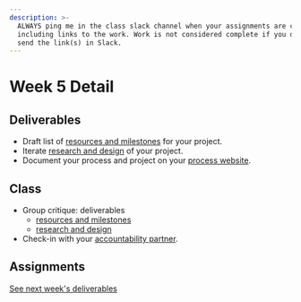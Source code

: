 ```yaml
---
description: >-
  ALWAYS ping me in the class slack channel when your assignments are complete
  including links to the work. Work is not considered complete if you do not
  send the link(s) in Slack.
---
```


# Week 5 Detail

## Deliverables

* Draft list of [resources and milestones](../project\_plan.md) for your project.
* Iterate [research and design](../project\_plan.md) of your project.
* Document your process and project on your [process website](../pre-work/website.md).

## Class

* Group critique: deliverables
  * [resources and milestones](https://github.com/IDMNYU/seniorproject\_sp20\_duff/blob/master/project\_plan.md)
  * [research and design](https://github.com/IDMNYU/seniorproject\_sp20\_duff/blob/master/project\_plan.md)
* Check-in with your [accountability partner](../assignments/accountability\_partner.md).

## Assignments

[See next week's deliverables](week6\_detail.md)
